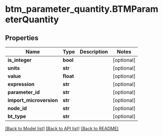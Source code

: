 # btm_parameter_quantity.BTMParameterQuantity

## Properties
Name | Type | Description | Notes
------------ | ------------- | ------------- | -------------
**is_integer** | **bool** |  | [optional] 
**units** | **str** |  | [optional] 
**value** | **float** |  | [optional] 
**expression** | **str** |  | [optional] 
**parameter_id** | **str** |  | [optional] 
**import_microversion** | **str** |  | [optional] 
**node_id** | **str** |  | [optional] 
**bt_type** | **str** |  | [optional] 

[[Back to Model list]](../README.md#documentation-for-models) [[Back to API list]](../README.md#documentation-for-api-endpoints) [[Back to README]](../README.md)


